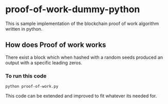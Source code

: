 # proof-of-work-dummy-python

This is sample implementation of the blockchain proof of work algorithm written in python.

## How does Proof of work works

There exist a block which when hashed with a random seeds produced an output with a specific leading zeros.

### To run this code

`python proof-of-work.py`

This code can be extended and improved to fit whatever its needed for.
